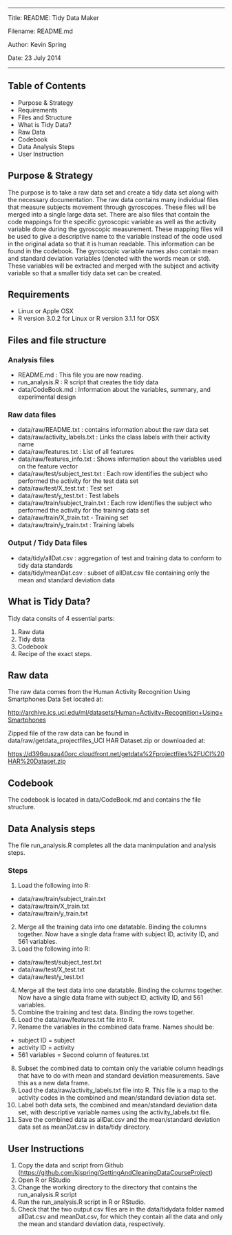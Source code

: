--------------------------------------------------------------------

Title: README: Tidy Data Maker

Filename: README.md

Author: Kevin Spring

Date: 23 July 2014

--------------------------------------------------------------------

## Table of Contents
* Purpose & Strategy
* Requirements
* Files and Structure
* What is Tidy Data?
* Raw Data
* Codebook
* Data Analysis Steps
* User Instruction

## Purpose & Strategy
The purpose is to take a raw data set and create a tidy data set along with the necessary documentation. The raw data contains many individual files that measure subjects movement through gyroscopes. These files will be merged into a single large data set. There are also files that contain the code mappings for the specific gyroscopic variable as well as the activity variable done during the gyroscopic measurement. These mapping files will be used to give a descriptive name to the variable instead of the code used in the original adata so that it is human readable. This information can be found in the codebook. The gyroscopic variable names also contain mean and standard deviation variables (denoted with the words mean or std). These variables will be extracted and merged with the subject and activity variable so that a smaller tidy data set can be created.

## Requirements
* Linux or Apple OSX
* R version 3.0.2 for Linux or R version 3.1.1 for OSX

## Files and file structure

### Analysis files

* README.md : This file you are now reading.
* run_analysis.R : R script that creates the tidy data
* data/CodeBook.md : Information about the variables, summary, and experimental design

### Raw data files

* data/raw/README.txt : contains information about the raw data set
* data/raw/activity_labels.txt : Links the class labels with their activity name
* data/raw/features.txt : List of all features
* data/raw/features_info.txt : Shows information about the variables used on the feature vector
* data/raw/test/subject_test.txt : Each row identifies the subject who performed the activity for the test data set
* data/raw/test/X_test.txt : Test set
* data/raw/test/y_test.txt : Test labels
* data/raw/train/subject_train.txt : Each row identifies the subject who performed the activity for the training data set
* data/raw/train/X_train.txt - Training set
* data/raw/train/y_train.txt : Training labels

### Output / Tidy Data files

* data/tidy/allDat.csv : aggregation of test and training data to conform to tidy data standards
* data/tidy/meanDat.csv : subset of allDat.csv file containing only the mean and standard deviation data

## What is Tidy Data?

Tidy data consits of 4 essential parts:

1. Raw data
2. Tidy data
3. Codebook
4. Recipe of the exact steps.

## Raw data

The raw data comes from the Human Activity Recognition Using Smartphones Data Set located at:

http://archive.ics.uci.edu/ml/datasets/Human+Activity+Recognition+Using+Smartphones

Zipped file of the raw data can be found in data/raw/getdata_projectfiles_UCI HAR Dataset.zip or downloaded at:

https://d396qusza40orc.cloudfront.net/getdata%2Fprojectfiles%2FUCI%20HAR%20Dataset.zip

## Codebook

The codebook is located in data/CodeBook.md and contains the file structure.

## Data Analysis steps

The file run_analysis.R completes all the data manimpulation and analysis steps.

### Steps
1. Load the following into R:
* data/raw/train/subject_train.txt
* data/raw/train/X_train.txt
* data/raw/train/y_train.txt
2. Merge all the training data into one datatable. Binding the columns together. Now have a single data frame with subject ID, activity ID, and 561 variables.
3. Load the following into R:
* data/raw/test/subject_test.txt
* data/raw/test/X_test.txt
* data/raw/test/y_test.txt
4. Merge all the test data into one datatable. Binding the columns together. Now have a single data frame with subject ID, activity ID, and 561 variables.
5. Combine the training and test data. Binding the rows together.
6. Load the data/raw/features.txt file into R.
7. Rename the variables in the combined data frame. Names should be:
* subject ID = subject
* activity ID = activity
* 561 variables = Second column of features.txt 
8. Subset the combined data to comtain only the variable column headings that have to do with mean and standard deviation measurements.  Save this as a new data frame.
9. Load the data/raw/activity_labels.txt file into R. This file is a map to the activity codes in the combined and mean/standard deviation data set.
10. Label both data sets, the combined and mean/standard deviation data set, with descriptive variable names using the activity_labels.txt file.
11. Save the combined data as allDat.csv and the mean/standard deviation data set as meanDat.csv in data/tidy directory.

## User Instructions

1. Copy the data and script from Github (https://github.com/kjspring/GettingAndCleaningDataCourseProject)
2. Open R or RStudio
3. Change the working directory to the directory that contains the run_analysis.R script
4. Run the run_analysis.R script in R or RStudio.
5. Check that the two output csv files are in the data/tidydata folder named allDat.csv and meanDat.csv, for which they contain all the data and only the mean and standard deviation data, respectively.
